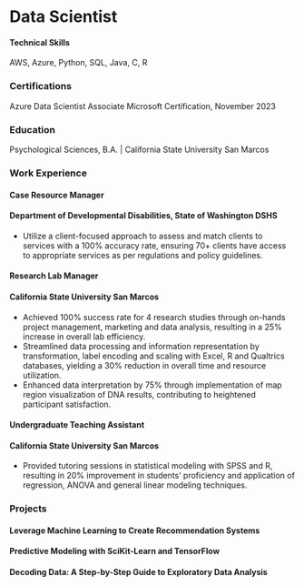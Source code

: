 # Data Scientist

#### Technical Skills
AWS, Azure, Python, SQL, Java, C, R

### Certifications
Azure Data Scientist Associate
Microsoft Certification, November 2023

### Education
Psychological Sciences, B.A. | California State University San Marcos

### Work Experience
#### Case Resource Manager
#### Department of Developmental Disabilities, State of Washington DSHS
- Utilize a client-focused approach to assess and match clients to services with a 100% accuracy rate, ensuring 70+ clients have access to appropriate services as per regulations and policy guidelines.


#### Research Lab Manager
#### California State University San Marcos
- Achieved 100% success rate for 4 research studies through on-hands project management, marketing and data analysis, resulting in a 25% increase in overall lab efficiency. 
- Streamlined data processing and information representation by transformation, label encoding and scaling with Excel, R and Qualtrics databases, yielding a 30% reduction in overall time and resource utilization.
- Enhanced data interpretation by 75% through implementation of map region visualization of DNA results, contributing to heightened participant satisfaction.

#### Undergraduate Teaching Assistant
#### California State University San Marcos
- Provided tutoring sessions in statistical modeling with SPSS and R, resulting in 20% improvement in students’ proficiency and application of regression, ANOVA and general linear modeling techniques.

### Projects
#### Leverage Machine Learning to Create Recommendation Systems

#### Predictive Modeling with SciKit-Learn and TensorFlow

#### Decoding Data: A Step-by-Step Guide to Exploratory Data Analysis


